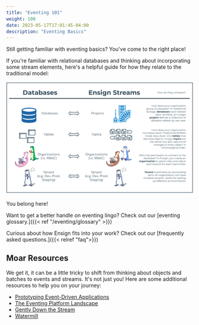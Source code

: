 ```yaml
---
title: "Eventing 101"
weight: 100
date: 2023-05-17T17:01:45-04:00
description: "Eventing Basics"
---
```


Still getting familiar with eventing basics? You've come to the right place!

If you're familiar with relational databases and thinking about incorporating some stream elements, here's a helpful guide for how they relate to the traditional model:

![Databases vs Ensign Streams](/img/dbs_v_events.png)

You belong here!

Want to get a better handle on eventing lingo? Check out our [eventing glossary.]({{< ref "/eventing/glossary" >}})

Curious about how Ensign fits into your work? Check out our [frequently asked questions.]({{< relref "faq">}})

## Moar Resources

We get it, it can be a little tricky to shift from thinking about objects and batches to events and streams. It's not just you! Here are some additional resources to help you on your journey:

- [Prototyping Event-Driven Applications](https://rotational.io/blog/prototyping-eda-with-watermill/)
- [The Eventing Platform Landscape](https://rotational.io/blog/eventing-platforms/)
- [Gently Down the Stream](https://www.gentlydownthe.stream/)
- [Watermill](https://github.com/ThreeDotsLabs/watermill)
